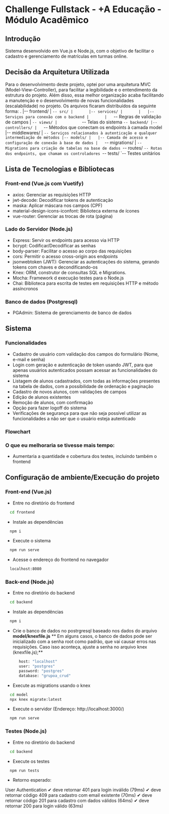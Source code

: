 # Challenge Fullstack - +A Educação - Módulo Acadêmico

## Introdução

Sistema desenvolvido em Vue.js e Node.js, com o objetivo de facilitar o cadastro e gerenciamento de matrículas em turmas online.

## Decisão da Arquitetura Utilizada

Para o desenvolvimento deste projeto, optei por uma arquitetura MVC (Model-View-Controller), para facilitar a legibilidade e o entendimento da estrutura do projeto. Além disso, essa melhor organização acaba facilitando a manutenção e o desenvolvimento de novas funcionalidades (escalabilidade) no projeto.
Os arquivos ficaram distribuídos da seguinte forma:
.
|-- frontend/
| `-- src/
|       |-- services/
|       |   |-- Serviços para conexão com o backend
|       |   `-- Regras de validação de campos
| `-- views/
|           `-- Telas do sistema
`-- backend/
    |-- controllers/
    |   `-- Métodos que conectam os endpoints à camada model
|-- middlewares/
| `-- Serviços relacionados à autenticação e qualquer intermediação de métodos
    |-- models/
    |   |-- Camada de acesso e configuração de conexão à base de dados
    |   `-- migrations/
| `-- Migrations para criação de tabelas na base de dados
    `-- routes/
`-- Rotas dos endpoints, que chamam os controladores
    `-- tests/
`-- Testes unitários

## Lista de Tecnologias e Bibliotecas

### Front-end (Vue.js com Vuetify)

- axios: Gerenciar as requisições HTTP
- jwt-decode: Decodificar tokens de autenticação
- maska: Aplicar máscara nos campos (CPF)
- material-design-icons-iconfont: Biblioteca externa de ícones
- vue-router: Gerenciar as trocas de rota (página)

### Lado do Servidor (Node.js)

- Express: Servir os endpoints para acesso via HTTP
- bcrypt: Codificar/Decodificar as senhas
- body-parser: Facilitar o acesso ao corpo das requisições
- cors: Permitir o acesso cross-origin aos endpoints
- jsonwebtoken (JWT): Gerenciar as autenticações do sistema, gerando tokens com chaves e decondificando-os
- Knex: ORM, construtor de consultas SQL e Migrations.
- Mocha: Framework d execução testes para o Node.js
- Chai: Biblioteca para escrita de testes em requisições HTTP e método assíncronos

### Banco de dados (Postgresql)

- PGAdmin: Sistema de gerenciamento de banco de dados

## Sistema

### Funcionalidades

- Cadastro de usuário com validação dos campos do formulário (Nome, e-mail e senha)
- Login com geração e autenticação de token usando JWT, para que apenas usuários autenticados possam acessar as funcionalidades do sistema
- Listagem de alunos cadastrados, com todas as informações presentes na tabela de dados, com a possibilidade de ordenação e paginação
- Cadastro de novos alunos, com validações de campos
- Edição de alunos existentes
- Remoção de alunos, com confirmação
- Opção para fazer logoff do sistema
- Verificações de segurança para que não seja possível utilizar as funcionalidades a não ser que o usuário esteja autenticado

### Flowchart

### O que eu melhoraria se tivesse mais tempo:

- Aumentaria a quantidade e cobertura dos testes, incluindo também o frontend

## Configuração de ambiente/Execução do projeto

### Front-end (Vue.js)

- Entre no diretório do frontend

```bash
  cd frontend
```

- Instale as dependências

```bash
  npm i
```

- Execute o sistema

```bash
  npm run serve
```

- Acesse o endereço do frontend no navegador

```bash
  localhost:8080
```

### Back-end (Node.js)

- Entre no diretório do backend

```bash
  cd backend
```

- Instale as dependências

```bash
  npm i
```

- Crie o banco de dados no postrgresql baseado nos dados do arquivo **model/knexfile.js**
  ** Em alguns casos, o banco de dados pode ser inicializado com a senha root como padrão, que vai causar erros nas requisições.
  Caso isso aconteça, ajuste a senha no arquivo knex (knexfile.js);**

```bash
      host: "localhost"
      user: "postgres"
      password: "postgres"
      database: "grupoa_crud"
```

- Execute as migrations usando o knex

```bash
  cd model
  npx knex migrate:latest
```

- Execute o servidor (Endereço: http://localhost:3000/)

```bash
  npm run serve
```

### Testes (Node.js)

- Entre no diretório do backend

```bash
  cd backend
```

- Execute os testes

```bash
  npm run tests
```

- Retorno esperado:

User Authentication
✔ deve retornar 401 para login inválido (79ms)
✔ deve retornar código 409 para cadastro com email existente (70ms)
✔ deve retornar código 201 para cadastro com dados válidos (64ms)
✔ deve retornar 200 para login válido (63ms)
